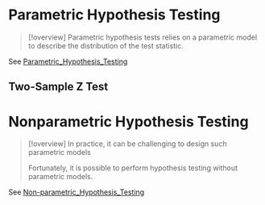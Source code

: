 # Parametric Hypothesis Testing
> [!overview]
> Parametric hypothesis tests relies on a parametric model to describe the distribution of the test statistic.

See [Parametric_Hypothesis_Testing](../../../Mathematics/Probablity_Statistics/Statistics_Model_Perspective/假设检验/Parametric_Hypothesis_Testing.md)


## Two-Sample Z Test








# Nonparametric Hypothesis Testing
> [!overview]
> In practice, it can be challenging to design such parametric models
> 
> Fortunately, it is possible to perform hypothesis testing without parametric models.


See [Non-parametric_Hypothesis_Testing](../../../Mathematics/Probablity_Statistics/Statistics_Model_Perspective/假设检验/Non-parametric_Hypothesis_Testing.md)